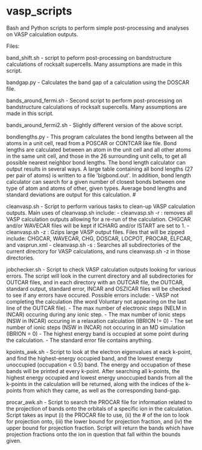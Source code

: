 vasp_scripts
============

Bash and Python scripts to perform simple post-processing and analyses on VASP calculation outputs.

Files:

band_shift.sh - script to peform post-processing on bandstructure calculations of rocksalt supercells.
                Many assumptions are made in this script. 

bandgap.py    - Calculates the band gap of a calculation using the DOSCAR file.

bands_around_fermi.sh - Second script to perform post-processing on bandstructure calculations of
                        rocksalt supercells. Many assumptions are made in this script.

bands_around_fermi2.sh - Slightly different version of the above script.

bondlengths.py - This program calculates the bond lengths between all the atoms in a unit cell, 
                 read from a POSCAR or CONTCAR like file. Bond lengths are calculated between 
                 an atom in the unit cell and all other atoms in the same unit cell, and those in 
                 the 26 surrounding unit cells, to get all possible nearest neighbor bond lengths.
                 The bond length calculator can output results in several ways. A large table 
                 containing all bond lengths (27 per pair of atoms) is written to a file 
                 'bigbond.out'. In addition, bond length calculator can search for a given number 
                 of closest bonds between one type of atom and atoms of other, given types. Average 
                 bond lengths and standard deviations are output for this calculation.				                     		#

cleanvasp.sh  - Script to perform various tasks to clean-up VASP calculation outputs. Main uses of
                cleanvasp.sh include:
                  - cleanvasp.sh -r : removes all VASP calculation outputs allowing for a re-run of
                                      the calculation. CHGCAR and/or WAVECAR files will be kept if
                                      ICHARG and/or ISTART are set to 1.
                  - cleanvasp.sh -z : Gzips large VASP output files. Files that will be zipped
                                      include: CHGCAR, WAVECAR, CHG, DOSCAR, LOCPOT, PROCAR, ELFCAR,
                                               and vasprun.xml
                  - cleanvasp.sh -s : Searches all subdirectories of the current directory for VASP
                                      calculations, and runs cleanvasp.sh -z in those directories.

jobchecker.sh - Script to check VASP calculation outputs looking for various errors.
                The script will look in the current directory and all subdirectories for OUTCAR files,
                and in each directory with an OUTCAR file, the OUTCAR, standard output, standard error,
                INCAR and OSZICAR files will be checked to see if any errors have occured. Possible
                errors include:
                  - VASP not completing the calculation (the word Voluntary not appearing on the last
                      line of the OUTCAR file).
                  - The max number of electronic steps (NELM in INCAR) occuring during any ionic step.
                  - The max number of ionic steps (NSW in INCAR) occuring in a relaxation calculation
                      (IBRION != 0)
                  - The set number of ionic steps (NSW in INCAR) not occuring in an MD simulation
                      (IBRION = 0)
                  - The highest energy band is occupied at some point during the calculation.
                  - The standard error file contains anything.

kpoints_awk.sh - Script to look at the electron eigenvalues at eack k-point, and find the highest-energy
                 occupied band, and the lowest energy unoccupied (occupation < 0.5) band. The energy
                 and occupation of these bands will be printed at every k-point. After searching all 
                 k-points, the highest energy occupied and lowest energy unoccupied bands from all
                 the k-points in the calculation will be returned, along with the indices of the
                 k-points from which they came, as well as the corresponding band-gap.

procar_awk.sh - Script to search the PROCAR file for information related to the projection of bands
                onto the orbitals of a specific ion in the calculation. Script takes as input 
                (i) the PROCAR file to use, (ii) the # of the ion to look for projection onto, 
                (iii) the lower bound for projection fraction, and (iv) the upper bound for
                projection fraction. Script will return the bands which have projection fractions
                onto the ion in question that fall within the bounds given.
                
